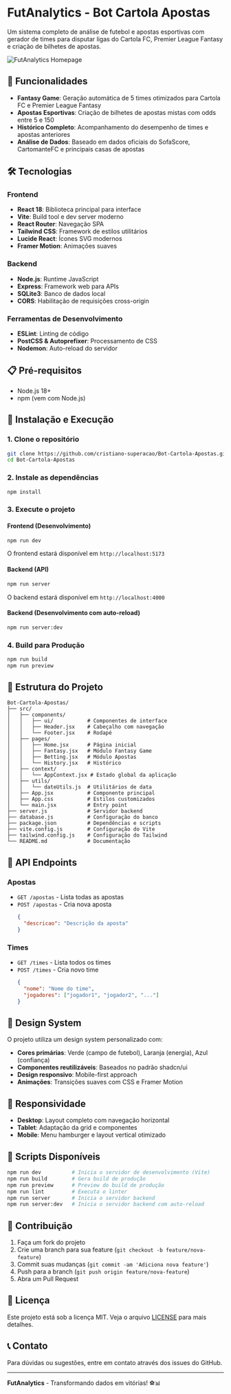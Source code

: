 # FutAnalytics - Bot Cartola Apostas

Um sistema completo de análise de futebol e apostas esportivas com gerador de times para disputar ligas do Cartola FC, Premier League Fantasy e criação de bilhetes de apostas.

![FutAnalytics Homepage](https://github.com/user-attachments/assets/68260d8a-f084-41a2-8c7f-4a49c690b9ca)

## 🚀 Funcionalidades

- **Fantasy Game**: Geração automática de 5 times otimizados para Cartola FC e Premier League Fantasy
- **Apostas Esportivas**: Criação de bilhetes de apostas mistas com odds entre 5 e 150
- **Histórico Completo**: Acompanhamento do desempenho de times e apostas anteriores
- **Análise de Dados**: Baseado em dados oficiais do SofaScore, CartomanteFC e principais casas de apostas

## 🛠️ Tecnologias

### Frontend
- **React 18**: Biblioteca principal para interface
- **Vite**: Build tool e dev server moderno
- **React Router**: Navegação SPA
- **Tailwind CSS**: Framework de estilos utilitários
- **Lucide React**: Ícones SVG modernos
- **Framer Motion**: Animações suaves

### Backend
- **Node.js**: Runtime JavaScript
- **Express**: Framework web para APIs
- **SQLite3**: Banco de dados local
- **CORS**: Habilitação de requisições cross-origin

### Ferramentas de Desenvolvimento
- **ESLint**: Linting de código
- **PostCSS & Autoprefixer**: Processamento de CSS
- **Nodemon**: Auto-reload do servidor

## 📋 Pré-requisitos

- Node.js 18+ 
- npm (vem com Node.js)

## 🚀 Instalação e Execução

### 1. Clone o repositório
```bash
git clone https://github.com/cristiano-superacao/Bot-Cartola-Apostas.git
cd Bot-Cartola-Apostas
```

### 2. Instale as dependências
```bash
npm install
```

### 3. Execute o projeto

#### Frontend (Desenvolvimento)
```bash
npm run dev
```
O frontend estará disponível em `http://localhost:5173`

#### Backend (API)
```bash
npm run server
```
O backend estará disponível em `http://localhost:4000`

#### Backend (Desenvolvimento com auto-reload)
```bash
npm run server:dev
```

### 4. Build para Produção
```bash
npm run build
npm run preview
```

## 📁 Estrutura do Projeto

```
Bot-Cartola-Apostas/
├── src/
│   ├── components/
│   │   ├── ui/           # Componentes de interface
│   │   ├── Header.jsx    # Cabeçalho com navegação
│   │   └── Footer.jsx    # Rodapé
│   ├── pages/
│   │   ├── Home.jsx      # Página inicial
│   │   ├── Fantasy.jsx   # Módulo Fantasy Game
│   │   ├── Betting.jsx   # Módulo Apostas
│   │   └── History.jsx   # Histórico
│   ├── context/
│   │   └── AppContext.jsx # Estado global da aplicação
│   ├── utils/
│   │   └── dateUtils.js  # Utilitários de data
│   ├── App.jsx           # Componente principal
│   ├── App.css           # Estilos customizados
│   └── main.jsx          # Entry point
├── server.js             # Servidor backend
├── database.js           # Configuração do banco
├── package.json          # Dependências e scripts
├── vite.config.js        # Configuração do Vite
├── tailwind.config.js    # Configuração do Tailwind
└── README.md             # Documentação
```

## 🔌 API Endpoints

### Apostas
- `GET /apostas` - Lista todas as apostas
- `POST /apostas` - Cria nova aposta
  ```json
  {
    "descricao": "Descrição da aposta"
  }
  ```

### Times
- `GET /times` - Lista todos os times
- `POST /times` - Cria novo time
  ```json
  {
    "nome": "Nome do time",
    "jogadores": ["jogador1", "jogador2", "..."]
  }
  ```

## 🎨 Design System

O projeto utiliza um design system personalizado com:
- **Cores primárias**: Verde (campo de futebol), Laranja (energia), Azul (confiança)
- **Componentes reutilizáveis**: Baseados no padrão shadcn/ui
- **Design responsivo**: Mobile-first approach
- **Animações**: Transições suaves com CSS e Framer Motion

## 📱 Responsividade

- **Desktop**: Layout completo com navegação horizontal
- **Tablet**: Adaptação da grid e componentes
- **Mobile**: Menu hamburger e layout vertical otimizado

## 🧪 Scripts Disponíveis

```bash
npm run dev          # Inicia o servidor de desenvolvimento (Vite)
npm run build        # Gera build de produção
npm run preview      # Preview do build de produção
npm run lint         # Executa o linter
npm run server       # Inicia o servidor backend
npm run server:dev   # Inicia o servidor backend com auto-reload
```

## 🤝 Contribuição

1. Faça um fork do projeto
2. Crie uma branch para sua feature (`git checkout -b feature/nova-feature`)
3. Commit suas mudanças (`git commit -am 'Adiciona nova feature'`)
4. Push para a branch (`git push origin feature/nova-feature`)
5. Abra um Pull Request

## 📄 Licença

Este projeto está sob a licença MIT. Veja o arquivo [LICENSE](LICENSE) para mais detalhes.

## 📞 Contato

Para dúvidas ou sugestões, entre em contato através dos issues do GitHub.

---

**FutAnalytics** - Transformando dados em vitórias! ⚽📊

